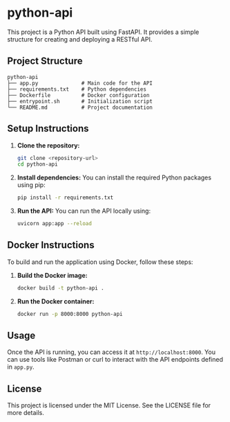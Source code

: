 # python-api

This project is a Python API built using FastAPI. It provides a simple structure for creating and deploying a RESTful API.

## Project Structure

```
python-api
├── app.py              # Main code for the API
├── requirements.txt    # Python dependencies
├── Dockerfile          # Docker configuration
├── entrypoint.sh       # Initialization script
└── README.md           # Project documentation
```

## Setup Instructions

1. **Clone the repository:**
   ```bash
   git clone <repository-url>
   cd python-api
   ```

2. **Install dependencies:**
   You can install the required Python packages using pip:
   ```bash
   pip install -r requirements.txt
   ```

3. **Run the API:**
   You can run the API locally using:
   ```bash
   uvicorn app:app --reload
   ```

## Docker Instructions

To build and run the application using Docker, follow these steps:

1. **Build the Docker image:**
   ```bash
   docker build -t python-api .
   ```

2. **Run the Docker container:**
   ```bash
   docker run -p 8000:8000 python-api
   ```

## Usage

Once the API is running, you can access it at `http://localhost:8000`. You can use tools like Postman or curl to interact with the API endpoints defined in `app.py`.

## License

This project is licensed under the MIT License. See the LICENSE file for more details.